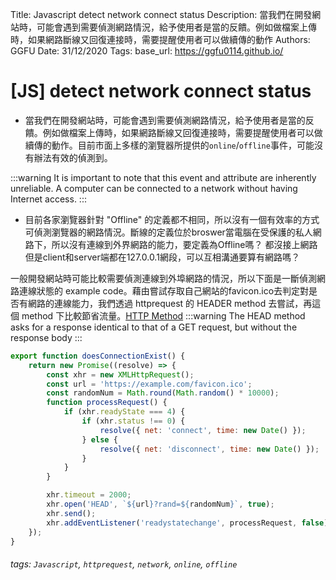 Title: Javascript detect network connect status
Description: 當我們在開發網站時，可能會遇到需要偵測網路情況，給予使用者是當的反饋。例如做檔案上傳時，如果網路斷線又回復連接時，需要提醒使用者可以做續傳的動作
Authors: GGFU
Date: 31/12/2020
Tags: 
base_url: https://ggfu0114.github.io/


# [JS] detect network connect status
- 當我們在開發網站時，可能會遇到需要偵測網路情況，給予使用者是當的反饋。例如做檔案上傳時，如果網路斷線又回復連接時，需要提醒使用者可以做續傳的動作。目前市面上多樣的瀏覽器所提供的`online`/`offline`事件，可能沒有辦法有效的偵測到。

:::warning
It is important to note that this event and attribute are inherently unreliable. A computer can be connected to a network without having Internet access.
:::

- 目前各家瀏覽器針對 "Offline" 的定義都不相同，所以沒有一個有效率的方式可偵測瀏覽器的網路情況。斷線的定義位於broswer當電腦在受保護的私人網路下，所以沒有連線到外界網路的能力，要定義為Offline嗎？ 都沒接上網路但是client和server端都在127.0.0.1網段，可以互相溝通要算有網路嗎？

一般開發網站時可能比較需要偵測連線到外埠網路的情況，所以下面是一斷偵測網路連線狀態的 example code。藉由嘗試存取自己網站的favicon.ico去判定對是否有網路的連線能力，我們透過 httprequest 的 HEADER method 去嘗試，再這個 method 下比較節省流量。[HTTP Method](https://developer.mozilla.org/en-US/docs/Web/HTTP/Methods)
:::warning
The HEAD method asks for a response identical to that of a GET request, but without the response body
:::


```javascript
export function doesConnectionExist() {
    return new Promise((resolve) => {
        const xhr = new XMLHttpRequest();
        const url = 'https://example.com/favicon.ico';
        const randomNum = Math.round(Math.random() * 10000);
        function processRequest() {
            if (xhr.readyState === 4) {
                if (xhr.status !== 0) {
                    resolve({ net: 'connect', time: new Date() });
                } else {
                    resolve({ net: 'disconnect', time: new Date() });
                }
            }
        }

        xhr.timeout = 2000;
        xhr.open('HEAD', `${url}?rand=${randomNum}`, true);
        xhr.send();
        xhr.addEventListener('readystatechange', processRequest, false);
    });
}
```


###### tags: `Javascript`, `httprequest`, `network`, `online`, `offline`